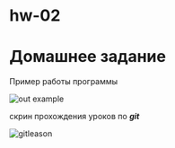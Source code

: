 # hw-02
# Домашнее задание

Пример работы программы

![out example](https://github.com/Maximys132/hw-02/assets/142674322/9f0c47cb-b0b5-4b73-b937-72fa31c33c11)


скрин прохождения уроков по ***git***

![gitleason](https://github.com/Maximys132/hw-02/assets/142674322/d1888f5d-c00d-4819-991c-fe98f80d4930)
